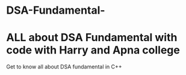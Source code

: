 # DSA-Fundamental-
# ALL about DSA Fundamental with code with Harry and Apna college
Get to know all about DSA fundamental in C++
